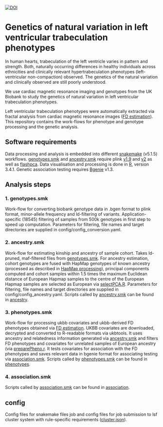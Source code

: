 [![DOI](https://zenodo.org/badge/166986710.svg)](https://zenodo.org/badge/latestdoi/166986710)

# Genetics of natural variation in left ventricular trabeculation phenotypes

In human hearts, trabeculation of the left ventricle varies in pattern and strength. Both, naturally occurring differences
in healthy individuals across ethnicities and clinically relevant hypertrabeculation phenotypes (left-ventricular non-compaction)
observed. The genetics of the natural variation and clinically observed are still poorly understood.

We use cardiac magnetic resonance imaging and genotypes from the UK Biobank to study the genetics of natural variation
in left ventricular trabeculation phenotypes.

Left ventricular trabeculation phenotypes were automatically extracted via fractal analysis 
from cardiac magnetic resonance images ([FD estimation](https://github.com/UK-Digital-Heart-Project/AutoFD)).
This repository contains the work-flows for phenotype and genotype processing and the genetic analysis. 

## Software requirements
Data processing and analysis is embedded into different [snakemake](https://snakemake.readthedocs.io/en/stable/getting_started/installation.html) (v5.1.5) workflows.
[genotypes.smk](https://github.com/HannahVMeyer/ukbb-fd/genotypes.smk) and [ancestry.smk](https://github.com/HannahVMeyer/ukbb-fd/ancestry.smk) require
plink [v1.9](https://www.cog-genomics.org/plink2) and [v2](https://www.cog-genomics.org/plink/2.0/) as well as [flashpca](https://github.com/gabraham/flashpca).
Data visualisation and processing is done in [R](https://www.r-project.org/), version 3.4.1.
Genetic association testing requires [Bgenie](https://jmarchini.org/bgenie/) v1.3.


## Analysis steps
### 1. genotypes.smk
Work-flow for converting biobank genotype data in .bgen format to plink format, minor-allele frequency and ld-filtering
of variants. Application-specific (18545) filtering of samples from 500k genotypes in first step to speed up computation.
Parameters for filtering, file names and target directories are supplied in config/config_conversion.yaml.

### 2. ancestry.smk
Work-flow for estimating kinship and ancestry of sample cohort. Takes ld-pruned, maf-filtered files from [genotypes.smk](https://github.com/HannahVMeyer/ukbb-fd/genotypes.smk).
For ancestry estimation, cohort genotypes are fused with HapMap genotypes of known ancestry (processed as described in [HapMap processing](https://www.ncbi.nlm.nih.gov/pubmed/21085122)),
principal components computed and cohort samples within 1.5 times the maximum Euclidean distance of European Hapmap samples
to the centre of the European Hapmap samples are selected as European via [selectPCA.R](https://github.com/HannahVMeyer/ukbb-fd/ancestry/selectPCA.R).
Parameters for filtering, file names and target directories are supplied in config/config_ancestry.yaml. Scripts called by [ancestry.smk](https://github.com/HannahVMeyer/ukbb-fd/ancestry.smk) can be found
in [ancestry](https://github.com/HannahVMeyer/ukbb-fd/ancestry).

### 3. phenotypes.smk
Work-flow for processing ukbb covariates and ukbb-derived FD phenotypes obtained via [FD estimation](https://github.com/UK-Digital-Heart-Project/AutoFD).
UKBB covariates are downloaded, decrypted and converted to R-readable formats via ukbtools. It uses ancestry and relatedness information generated via [ancestry.smk](https://github.com/HannahVMeyer/ukbb-fd/ancestry.smk) 
and filters FD phenotypes and covariates for unrelated samples of European ancestry (via [preparePheno.r](https://github.com/HannahVMeyer/ukbb-fd/phenotypes/preparePheno.r). It tests covariates
for association with the FD phenotypes and saves relevant data in bgenie format for associating testing via [association.smk](https://github.com/HannahVMeyer/ukbb-fd/association.smk).
Scripts called by [phenotypes.smk](https://github.com/HannahVMeyer/ukbb-fd/phenotypes.smk) can be found in [phenotypes](https://github.com/HannahVMeyer/ukbb-fd/phenotypes).

### 4. association.smk
Scripts called by [association.smk](https://github.com/HannahVMeyer/ukbb-fd/association) can be found in [association](https://github.com/HannahVMeyer/ukbb-fd/association).

## config
Config files for snakemake files job and config files for job submission to lsf cluster system with rule-specific requirements ([cluster.json](https://github.com/HannahVMeyer/ukbb-fd/config/cluster.json)).
